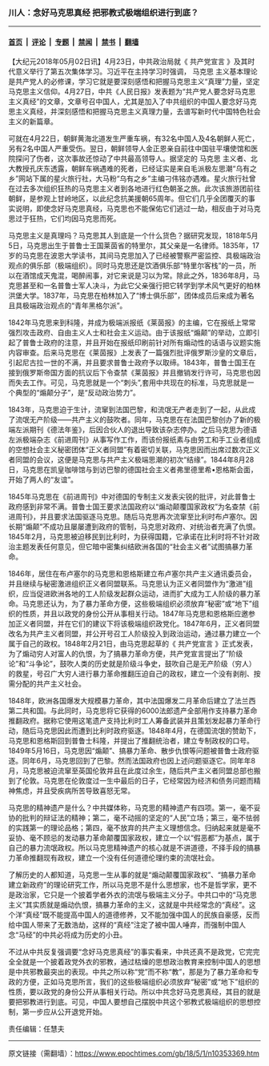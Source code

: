 ### 川人：念好马克思真经 把邪教式极端组织进行到底？

---

#### [首页](../../../..?n10353369) &nbsp;|&nbsp; [评论](../../../../../epoch-comment?n10353369) &nbsp;|&nbsp; [专题](../../../../../epoch-special?n10353369) &nbsp;|&nbsp; [禁闻](../../../../../epoch-news?n10353369) &nbsp;|&nbsp; [禁书](../../../../../books?n10353369) &nbsp;|&nbsp; [翻墙](https://github.com/gfw-breaker/nogfw/blob/master/README.md?n10353369)


<div class="post_content" id="artbody" itemprop="articleBody">
 <!-- article content begin -->
 <p>
  【大纪元2018年05月02日讯】4月23日，中共政治局就《
  <ok href="https://www.epochtimes.com/gb/tag/%E5%85%B1%E4%BA%A7%E5%85%9A%E5%AE%A3%E8%A8%80.html">
   共产党宣言
  </ok>
  》及其时代意义举行了第五次集体学习。习近平在主持学习时强调，
  <ok href="https://www.epochtimes.com/gb/tag/%E9%A9%AC%E5%85%8B%E6%80%9D.html">
   马克思
  </ok>
  主义基本理论是共产党人的必修课，学习它就是要深刻感悟和把握马克思主义“真理”力量，坚定马克思主义信仰。4月27日，中共《人民日报》发表题为“共产党人要念好马克思主义真经”的文章，文章号召中国人，尤其是加入了中共组织的中国人要念好马克思主义真经，并深刻感悟和把握马克思主义真理力量，去谱写新时代中国特色社会主义的新篇章。
 </p>
 <p>
  可就在4月22日，朝鲜黄海北道发生严重车祸，有32名中国人及4名朝鲜人死亡，另有2名中国人严重受伤。翌日，朝鲜领导人金正恩亲自前往中国驻平壤使馆和医院探问了伤者，这次事故还惊动了中共最高领导人。据坚定的
  <ok href="https://www.epochtimes.com/gb/tag/%E9%A9%AC%E5%85%8B%E6%80%9D.html">
   马克思
  </ok>
  主义者、北大教授孔庆东透露，朝鲜车祸遇难的死者，已经证实是来自毛派极左思潮“乌有之乡”网站下属的星火旅行社，大马粉“乌有之乡”主编刁伟铭亦遇难。星火旅行社曾在过去多次组织狂热的马克思主义者到各地进行红色朝圣之旅。此次该旅游团前往朝鲜，是参观上甘岭地区，以此纪念抗美援朝65周年。但它们几乎全团覆灭的事实说明，即使念好马克思真经，马克思也不能保佑它们逃过一劫，相反由于对马克思过于狂热，它们均因马克思而死。
 </p>
 <p>
  马克思主义是真理吗？马克思其人到底是一个什么货色？据研究发现，1818年5月5日，马克思出生于普鲁士王国莱茵省的特里尔，其父亲是一名律师。1835年，17岁的马克思在波恩大学读书，其间马克思加入了已经被警察严密监控、具极端政治观点的俱乐部（极端组织）。同时马克思还是饮酒俱乐部“特里尔客栈”的一员，所以在酒馆成天鬼混，喝醉闹事，对它来说是习以为常。除此之外，1836年8月，马克思甚至和一名普鲁士军人决斗，为此它父亲强行把它转学到学术风气更好的柏林洪堡大学。1837年，马克思在柏林加入了“博士俱乐部”，团体成员后来成为著名且具极端政治观点的“青年黑格尔派”。
 </p>
 <p>
  1842年马克思来到科隆，并成为极端派报纸《莱茵报》的主编，它在报纸上常常强烈攻击政府、自由主义人士和社会主义运动。由于该报纸“煽颠”的举动，立即引起了普鲁士政府的注意，并且开始在报纸印刷前针对所有煽动性的话语与议题实施内容审查。后来马克思在《莱茵报》上发表了一篇强烈批评俄罗斯沙皇的文章后，引起尼古拉一世的不满，并且要求普鲁士政府予以取缔。1843年，普鲁士国王在接到俄罗斯帝国方面的抗议后下令查禁《莱茵报》并且撤销发行许可，马克思也因而失去工作。可见，马克思就是一个“刺头”,套用中共现在的标准，马克思就是一个典型的“煽颠分子”，是“反动政治势力”。
 </p>
 <p>
  1843年，马克思迫于生计，流窜到法国巴黎，和流氓无产者走到了一起，从此成了流氓无产阶级——共产主义的鼓吹者。同年，马克思在在法国巴黎创办了新的极端左派期刊《德法年鉴》，后因合伙人的退出导致该杂志停办。之后马克思为德语左派极端杂志《前进周刊》从事写作工作，而该份报纸素与由劳工和手工业者组成的空想社会主义秘密团体“正义者同盟”有着密切关联，马克思因而出席过数次正义者同盟的会议，这便是马克思与共产主义极端思潮的初次“结缘”。1844年8月28日，马克思在凯皇咖啡馆与到访巴黎的德国社会主义者弗里德里希•恩格斯会面，开始了两人的“友谊”。
 </p>
 <p>
  1845年马克思在《前进周刊》中对德国的专制主义发表尖锐的批评，对此普鲁士政府感到非常不满。普鲁士国王要求法国政府以“煽动颠覆国家政权”为名查禁《前进周刊》，并且要求法国驱逐马克思。随后马克思再次流窜至比利时布卢塞尔。因长期“煽颠”不成功且屡屡遭到政府的管制，马克思对政府、对统治者充满了仇恨。1845年2月，马克思被迫移民到比利时，为获得国籍，它承诺在比利时将不针对政治主题发表任何意见，但它暗中密集纠结欧洲各国的“社会主义者”试图搞暴力革命。
 </p>
 <p>
  1846年，居住在布卢塞尔的马克思和恩格斯建立布卢塞尔共产主义通讯委员会，并且继续与秘密激进组织正义者同盟联系。马克思认为正义者同盟作为“激进”组织，应当促进欧洲各地的工人阶级发起群众运动，进而扩大成为工人阶级的暴力革命。马克思还认为，为了暴力革命方便，这些极端组织必须放弃“秘密”或“地下”组织的性质，并且以政党的身份公开从事相关行动。1847年马克思和恩格斯应邀参加正义者同盟，并在它们的建议下将该极端组织政党化。1847年6月，正义者同盟改名为共产主义者同盟，并公开号召工人阶级投入到政治运动，通过暴力建立一个属于自己的政权。1848年2月21日，由马克思起草的《
  <ok href="https://www.epochtimes.com/gb/tag/%E5%85%B1%E4%BA%A7%E5%85%9A%E5%AE%A3%E8%A8%80.html">
   共产党宣言
  </ok>
  》正式发表，为了煽动穷人对富人的仇恨，为了搞暴力革命方便，共产党宣言提出了“阶级论”和“斗争论”，鼓吹人类的历史就是阶级斗争史，鼓吹自己是无产阶级（穷人）的救星，号召广大穷人进行暴力革命推翻压迫自己的政权，建立一个没有剥削、按需分配的共产主义社会。
 </p>
 <p>
  1848年，欧洲各国爆发大规模暴力革命，其中法国爆发二月革命后建立了法兰西第二共和国。与此同时，马克思将它获得的6000法郎遗产全部用作支持暴力革命推翻政府。据称它使用这笔遗产支持比利时工人筹备武装并且策划发起暴力革命行动，随后马克思因此而遭到比利时政府驱逐。1848年4月，在德国流氓的赞助下，马克思和恩格斯回到普鲁士科隆，并提出了推翻统治者，建立专制政权的口号。1849年5月16日，马克思因“煽颠”、搞暴力革命、散步仇恨等问题被普鲁士政府驱逐。同年6月，马克思回到了巴黎。然而法国政府也因上述问题驱逐它。同年年8月，马克思被迫流窜至英国伦敦并且在此度过余生，随后共产主义者同盟总部也搬到了伦敦。马克思在伦敦度过一生中最后的日子，它经常因为经济和债务问题而精神焦虑，并且受疾病所苦导致喜怒无常。
 </p>
 <p>
  马克思的精神遗产是什么？中共媒体称，马克思的精神遗产有四项。第一，毫不妥协的批判的辩证法的精神；第二，毫不动摇的坚定的“人民”立场；第三，毫不怯弱的实践第一的理论品格；第四，毫不放弃的共产主义理想信念。归纳起来就是毫不妥协、毫不顾忌的发动暴力革命颠覆国家政权，建立一个以“假恶都”为基点，属于自己的暴力流氓政权。所以马克思精神遗产的核心就是不讲道德，不择手段的搞暴力革命推翻现有政权，建立一个没有任何道德伦理约束的流氓社会。
 </p>
 <p>
  了解历史的人都知道，马克思一生从事的就是“煽动颠覆国家政权”、“搞暴力革命建立新政府”的理论研究工作，所以马克思不是什么思想家，也不是哲学家，更不是政治家，它只是一个披着学者外衣的流氓与极端主义分子。中共口中的“马克思主义”其实质就是煽动仇恨，搞暴力革命的主义，这就是中共经常念的“真经”。这个洋“真经”既不能提高中国人的道德修养，又不能加强中国人的民族自豪感，反而给中国人带来了无数浩劫，这样的“真经”注定了被中国人唾弃，而强制中国人念“马经”的中共必将成为历史的小丑。
 </p>
 <p>
  不过从中共反复强调要“念好马克思真经”的事实看来，中共还真不是政党，它完完全全就是一个披着政党外衣的邪教，通过枯燥的思想政治教育来控制中国人的思想是中共邪教最突出的表现。中共之所以称“党”而不称“教”，那是为了暴力革命和专政的方便，正如马克思所言，我们的这些极端组织必须放弃“秘密”或“地下”组织的性质，要以政党的身份公开从事相关行动。所以中共念好马克思真经，其目的就是要把邪教进行到底。可见，中国人要想自己摆脱中共这个邪教式极端组织的思想控制，第一步应从公开退党开始。
 </p>
 <p>
  责任编辑：任慧夫
 </p>
 <!-- article content end -->
 <div id="below_article_ad">
 </div>
</div>


---

原文链接（需翻墙）：https://www.epochtimes.com/gb/18/5/1/n10353369.htm